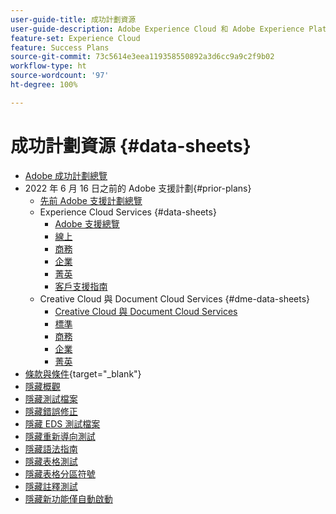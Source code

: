 ```yaml
---
user-guide-title: 成功計劃資源
user-guide-description: Adobe Experience Cloud 和 Adobe Experience Platform 的成功計劃和支援資源。
feature-set: Experience Cloud
feature: Success Plans
source-git-commit: 73c5614e3eea119358550892a3d6cc9a9c2f9b02
workflow-type: ht
source-wordcount: '97'
ht-degree: 100%

---
```



# 成功計劃資源 {#data-sheets}

+ [Adobe 成功計劃總覽](overview.md)
+ 2022 年 6 月 16 日之前的 Adobe 支援計劃{#prior-plans}
   + [先前 Adobe 支援計劃總覽](overview-prior-plans.md)
   + Experience Cloud Services {#data-sheets}
      + [Adobe 支援總覽](dx-overview.md)
      + [線上](online.md)
      + [商務](business.md)
      + [企業](enterprise.md)
      + [菁英](elite.md)
      + [客戶支援指南](support-guide.md)
   + Creative Cloud 與 Document Cloud Services {#dme-data-sheets}
      + [Creative Cloud 與 Document Cloud Services](dme-overview.md)
      + [標準](dme-standard.md)
      + [商務](dme-business.md)
      + [企業](dme-enterprise.md)
      + [菁英](dme-elite.md)
+ [條款與條件](https://helpx.adobe.com/tw/support/programs/support-policies-terms-conditions.html){target="_blank"}
+ [隱藏概觀](hidden-overview.md)
+ [隱藏測試檔案](hidden-test.md)
+ [隱藏錯誤修正](hidden/bug-fixes.md)
+ [隱藏 EDS 測試檔案](hidden/test-page.md)
+ [隱藏重新導向測試](hidden/test-redirection.md)
+ [隱藏語法指南](hidden/syntax-style-guide.md)
+ [隱藏表格測試](hidden/tables.md)
+ [隱藏表格分區符號](hidden/table-breaks.md)
+ [隱藏註釋測試](hidden/note-test.md)
+ [隱藏新功能僅自動啟動](hidden/autoactivate.md)

<!--
+ [Hidden table breaks](hidden/table-breaks.md)


Articles must be added to this TOC file in order to render.

Use this list format to specify links to articles and section headings that expand and collapse in the left rail of the user guide.

An article link CANNOT be used as a section heading.
-->
